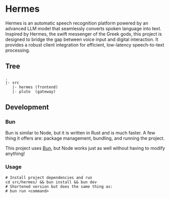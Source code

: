 # Hermes

Hermes is an automatic speech recognition platform powered by an advanced LLM model
that seamlessly converts spoken language into text. Inspired by Hermes, the swift
messenger of the Greek gods, this project is designed to bridge the gap between
voice input and digital interaction. It provides a robust client integration for
efficient, low-latency speech-to-text processing.

## Tree

```shell
.
|- src
   |- hermes (frontend)
   |- pluto  (gateway)
```

## Development

### Bun

Bun is similar to Node, but it is written in Rust and is much faster.
A few thing it offers are: package management, bundling, and running
the project.

This project uses [Bun](https://bun.sh/), but Node works just as well
without having to modify anything!

### Usage

```shell
# Install project dependencies and run
cd src/hermes/ && bun install && bun dev
# Shortened version but does the same thing as:
# bun run <command>
```
